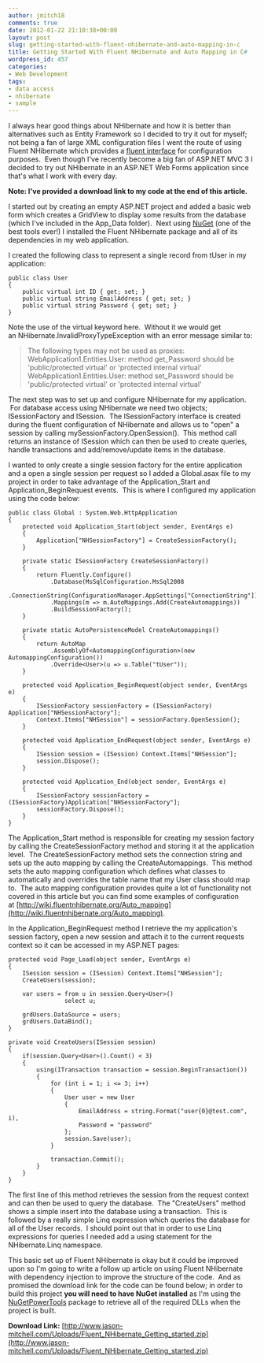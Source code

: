 ```yaml
---
author: jmitch18
comments: true
date: 2012-01-22 21:10:38+00:00
layout: post
slug: getting-started-with-fluent-nhibernate-and-auto-mapping-in-c
title: Getting Started With Fluent NHibernate and Auto Mapping in C#
wordpress_id: 457
categories:
- Web Development
tags:
- data access
- nhibernate
- sample
---
```


I always hear good things about NHibernate and how it is better than alternatives such as Entity Framework so I decided to try it out for myself; not being a fan of large XML configuration files I went the route of using Fluent NHibernate which provides a [fluent interface](http://en.wikipedia.org/wiki/Fluent_interface) for configuration purposes.  Even though I've recently become a big fan of ASP.NET MVC 3 I decided to try out NHibernate in an ASP.NET Web Forms application since that's what I work with every day.




<!-- more -->




**Note: I've provided a download link to my code at the end of this article.**




I started out by creating an empty ASP.NET project and added a basic web form which creates a GridView to display some results from the database (which I've included in the App_Data folder).  Next using [NuGet](http://nuget.org/) (one of the best tools ever!) I installed the Fluent NHibernate package and all of its dependencies in my web application.




I created the following class to represent a single record from tUser in my application:




    
    public class User
    {
        public virtual int ID { get; set; }
        public virtual string EmailAddress { get; set; }
        public virtual string Password { get; set; }
    }




Note the use of the virtual keyword here.  Without it we would get an NHibernate.InvalidProxyTypeException with an error message similar to:





<blockquote>The following types may not be used as proxies:
WebApplication1.Entities.User: method get_Password should be 'public/protected virtual' or 'protected internal virtual'
WebApplication1.Entities.User: method set_Password should be 'public/protected virtual' or 'protected internal virtual'</blockquote>




The next step was to set up and configure NHibernate for my application.  For database access using NHibernate we need two objects; ISessionFactory and ISession.  The ISessionFactory interface is created during the fluent configuration of NHibernate and allows us to "open" a session by calling mySessionFactory.OpenSession().  This method call returns an instance of ISession which can then be used to create queries, handle transactions and add/remove/update items in the database.




I wanted to only create a single session factory for the entire application and a open a single session per request so I added a Global.asax file to my project in order to take advantage of the Application_Start and Application_BeginRequest events.  This is where I configured my application using the code below:




    
    public class Global : System.Web.HttpApplication
    {
        protected void Application_Start(object sender, EventArgs e)
        {
            Application["NHSessionFactory"] = CreateSessionFactory();
        }
    
        private static ISessionFactory CreateSessionFactory()
        {
            return Fluently.Configure()
                .Database(MsSqlConfiguration.MsSql2008
                    .ConnectionString(ConfigurationManager.AppSettings["ConnectionString"]))
                .Mappings(m => m.AutoMappings.Add(CreateAutomappings))
                .BuildSessionFactory();
        }
    
        private static AutoPersistenceModel CreateAutomappings()
        {
            return AutoMap
                .AssemblyOf<AutomappingConfiguration>(new AutomappingConfiguration())
                .Override<User>(u => u.Table("tUser"));
        }
    
        protected void Application_BeginRequest(object sender, EventArgs e)
        {
            ISessionFactory sessionFactory = (ISessionFactory) Application["NHSessionFactory"];
            Context.Items["NHSession"] = sessionFactory.OpenSession();
        }
    
        protected void Application_EndRequest(object sender, EventArgs e)
        {
            ISession session = (ISession) Context.Items["NHSession"];
            session.Dispose();
        }
    
        protected void Application_End(object sender, EventArgs e)
        {
            ISessionFactory sessionFactory = (ISessionFactory)Application["NHSessionFactory"];
            sessionFactory.Dispose();
        }
    }




The Application_Start method is responsible for creating my session factory by calling the CreateSessionFactory method and storing it at the application level.  The CreateSessionFactory method sets the connection string and sets up the auto mapping by calling the CreateAutomappings.  This method sets the auto mapping configuration which defines what classes to automatically and overrides the table name that my User class should map to.  The auto mapping configuration provides quite a lot of functionality not covered in this article but you can find some examples of configuration at [http://wiki.fluentnhibernate.org/Auto_mapping](http://wiki.fluentnhibernate.org/Auto_mapping).




In the Application_BeginRequest method I retrieve the my application's session factory, open a new session and attach it to the current requests context so it can be accessed in my ASP.NET pages:




    
    protected void Page_Load(object sender, EventArgs e)
    {
        ISession session = (ISession) Context.Items["NHSession"];
        CreateUsers(session);
    
        var users = from u in session.Query<User>()
                    select u;
    
        grdUsers.DataSource = users;
        grdUsers.DataBind();
    }
    
    private void CreateUsers(ISession session)
    {
        if(session.Query<User>().Count() < 3)
        {
            using(ITransaction transaction = session.BeginTransaction())
            {
                for (int i = 1; i <= 3; i++)
                {
                    User user = new User
                    {
                        EmailAddress = string.Format("user{0}@test.com", i),
                        Password = "password"
                    };
                    session.Save(user);
                }
    
                transaction.Commit();
            }
        }
    }




The first line of this method retrieves the session from the request context and can then be used to query the database.  The "CreateUsers" method shows a simple insert into the database using a transaction.  This is followed by a really simple Linq expression which queries the database for all of the User records.  I should point out that in order to use Linq expressions for queries I needed add a using statement for the NHibernate.Linq namespace.




This basic set up of Fluent NHibernate is okay but it could be improved upon so I'm going to write a follow up article on using Fluent NHibernate with dependency injection to improve the structure of the code.  And as promised the download link for the code can be found below; in order to build this project **you will need to have NuGet installed** as I'm using the [NuGetPowerTools](http://nuget.org/packages/NuGetPowerTools) package to retrieve all of the required DLLs when the project is built.




**Download Link:** [http://www.jason-mitchell.com/Uploads/Fluent_NHibernate_Getting_started.zip](http://www.jason-mitchell.com/Uploads/Fluent_NHibernate_Getting_started.zip)
